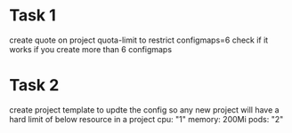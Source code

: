 # Task 1
create quote on project quota-limit to restrict configmaps=6
check if it works if you create more than 6 configmaps

# Task 2

create project template to updte the config so any new project will have a hard limit of below resource in a project
cpu: "1"
memory: 200Mi
pods: "2"
